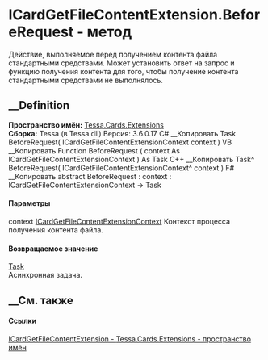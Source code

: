 # ICardGetFileContentExtension.BeforeRequest - метод
Действие, выполняемое перед получением контента файла стандартными средствами.
Может установить ответ на запрос и функцию получения контента для того, чтобы
получение контента стандартными средствами не выполнялось.
## __Definition
 **Пространство имён:** [Tessa.Cards.Extensions](N_Tessa_Cards_Extensions.htm)  
 **Сборка:** Tessa (в Tessa.dll) Версия: 3.6.0.17
C# __Копировать
     Task BeforeRequest(
    	ICardGetFileContentExtensionContext context
    )
VB __Копировать
     Function BeforeRequest ( 
    	context As ICardGetFileContentExtensionContext
    ) As Task
C++ __Копировать
    Task^ BeforeRequest(
    	ICardGetFileContentExtensionContext^ context
    )
F# __Копировать
     abstract BeforeRequest : 
            context : ICardGetFileContentExtensionContext -> Task 
#### Параметры
context
[ICardGetFileContentExtensionContext](T_Tessa_Cards_Extensions_ICardGetFileContentExtensionContext.htm)
    Контекст процесса получения контента файла.
#### Возвращаемое значение
[Task](https://learn.microsoft.com/dotnet/api/system.threading.tasks.task)  
Асинхронная задача.
##  __См. также
#### Ссылки
[ICardGetFileContentExtension -
](T_Tessa_Cards_Extensions_ICardGetFileContentExtension.htm)
[Tessa.Cards.Extensions - пространство имён](N_Tessa_Cards_Extensions.htm)
